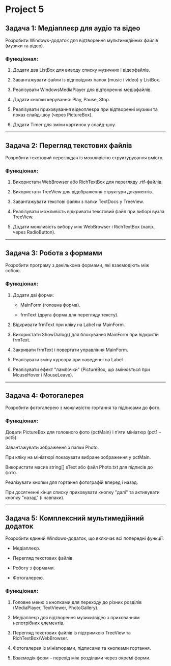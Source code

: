 # Project 5

## Задача 1: Медіаплеєр для аудіо та відео

Розробити Windows-додаток для відтворення мультимедійних файлів (музики та відео).

### Функціонал:

1. Додати два ListBox для виводу списку музичних і відеофайлів.

2. Завантажувати файли із відповідних папок (music і video) у ListBox.

3. Реалізувати WindowsMediaPlayer для відтворення медіафайлів.

4. Додати кнопки керування: Play, Pause, Stop.

5. Реалізувати приховування відеоплеєра при відтворенні музики та показ слайд-шоу (через PictureBox).

6. Додати Timer для зміни картинок у слайд-шоу.

---

## Задача 2: Перегляд текстових файлів

Розробити текстовий переглядач із можливістю структурування вмісту.

### Функціонал:

1. Використати WebBrowser або RichTextBox для перегляду .rtf-файлів.

2. Використати TreeView для відображення структури документів.

3. Завантажувати текстові файли з папки TextDocs у TreeView.

4. Реалізувати можливість відкривати текстовий файл при виборі вузла TreeView.

5. Додати можливість вибору між WebBrowser і RichTextBox (напр., через RadioButton).

---

## Задача 3: Робота з формами

Розробити програму з декількома формами, які взаємодіють між собою.

### Функціонал:

1. Додати дві форми:

    - MainForm (головна форма).

    - frmText (друга форма для перегляду тексту).

2. Відкривати frmText при кліку на Label на MainForm.

3. Використати ShowDialog() для блокування MainForm при відкритій frmText.

4. Закривати frmText і повертати управління MainForm.

5. Реалізувати зміну курсора при наведенні на Label.

6. Реалізувати ефект "лампочки" (PictureBox, що змінюється при MouseHover і MouseLeave).

---

## Задача 4: Фотогалерея

Розробити фотогалерею з можливістю гортання та підписами до фото.

### Функціонал:

Додати PictureBox для головного фото (pctMain) і п’яти мініатюр (pct1 – pct5).

Завантажувати зображення з папки Photo.

При кліку на мініатюрі показувати вибране зображення у pctMain.

Використати масив string[] sText або файл Photo.txt для підписів до фото.

Реалізувати кнопки для гортання фотографій вперед і назад.

При досягненні кінця списку приховувати кнопку "далі" та активувати кнопку "назад" (і навпаки).

---

## Задача 5: Комплексний мультимедійний додаток

Розробити єдиний Windows-додаток, що включає всі попередні функції:

- Медіаплеєр.

- Перегляд текстових файлів.

- Роботу з формами.

- Фотогалерею.

### Функціонал:

1. Головне меню з кнопками для переходу до різних розділів (MediaPlayer, TextViewer, PhotoGallery).

2. Медіаплеєр для відтворення музики/відео з прихованням непотрібних елементів.

3. Перегляд текстових файлів із підтримкою TreeView та RichTextBox/WebBrowser.

4. Фотогалерея із мініатюрами, підписами та кнопками гортання.

5. Взаємодія форм – перехід між розділами через окремі форми.
